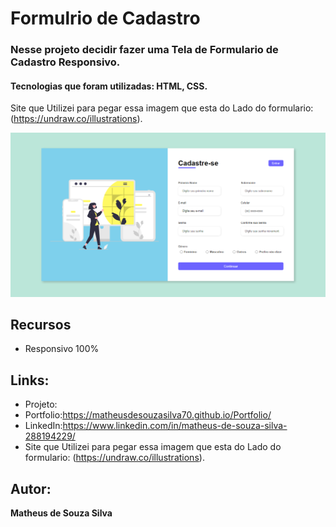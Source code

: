 # Formulrio de Cadastro


### Nesse projeto decidir fazer uma Tela de Formulario de Cadastro Responsivo.

#### Tecnologias que foram utilizadas: HTML, CSS.

Site que Utilizei para pegar essa imagem que esta do Lado do formulario: (https://undraw.co/illustrations).

![README.md](https://github.com/MatheusdeSouzaSilva70/Formulario-de-Cadastro-Responsivo/blob/main/Projet/Formulario%20de%20cadastro.png)


## Recursos
- Responsivo 100%

## Links:
- Projeto:
- Portfolio:https://matheusdesouzasilva70.github.io/Portfolio/
- LinkedIn:https://www.linkedin.com/in/matheus-de-souza-silva-288194229/
- Site que Utilizei para pegar essa imagem que esta do Lado do formulario: (https://undraw.co/illustrations).
## Autor:
**Matheus de Souza Silva**
